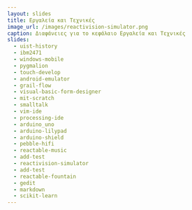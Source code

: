 ```yaml
---
layout: slides
title: Εργαλεία και Τεχνικές
image_url: /images/reactivision-simulator.png
caption: Διαφάνειες για το κεφάλαιο Εργαλεία και Τεχνικές
slides:
  - uist-history
  - ibm2471
  - windows-mobile
  - pygmalion
  - touch-develop
  - android-emulator
  - grail-flow
  - visual-basic-form-designer
  - mit-scratch
  - smalltalk
  - vim-ide
  - processing-ide
  - arduino_uno
  - arduino-lilypad
  - arduino-shield
  - pebble-hifi
  - reactable-music
  - add-test
  - reactivision-simulator
  - add-test
  - reactable-fountain
  - gedit
  - markdown
  - scikit-learn
---
```


